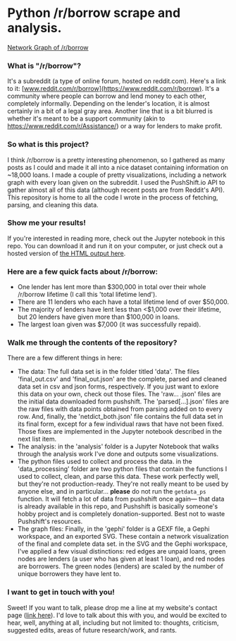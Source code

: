 # Python /r/borrow scrape and analysis.

[Network Graph of /r/borrow](gephi/main.png)

### What is "/r/borrow"?
It's a subreddit (a type of online forum, hosted on reddit.com). Here's a link to it: [www.reddit.com/r/borrow](https://www.reddit.com/r/borrow). It's a community where people can borrow and lend money to each other, completely informally. Depending on the lender's location, it is almost certainly in a bit of a legal gray area. Another line that is a bit blurred is whether it's meant to be a support community (akin to https://www.reddit.com/r/Assistance/) or a way for lenders to make profit.

### So what is this project?
I think /r/borrow is a pretty interesting phenomenon, so I gathered as many posts as I could and made it all into a nice dataset containing information on ~18,000 loans. I made a couple of pretty visualizations, including a network graph with every loan given on the subreddit. I used the PushShift.io API to gather almost all of this data (although recent posts are from Reddit's API). This repository is home to all the code I wrote in the process of fetching, parsing, and cleaning this data. 

### Show me your results!
If you're interested in reading more, check out the Jupyter notebook in this repo. You can download it and run it on your computer, or just check out a hosted version of [the HTML output here](https://quinnbatten.com/assets/docs/rborrow/rborrow.html).

### Here are a few quick facts about /r/borrow:
- One lender has lent more than $300,000 in total over their whole /r/borrow lifetime (I call this 'total lifetime lend').
- There are 11 lenders who each have a total lifetime lend of over $50,000.
- The majority of lenders have lent less than <$1,000 over their lifetime, but 20 lenders have given more than $100,000 in loans.
- The largest loan given was $7,000 (it was successfully repaid).

### Walk me through the contents of the repository?
There are a few different things in here:
- The data: The full data set is in the folder titled 'data'. The files 'final_out.csv' and 'final_out.json' are the complete, parsed and cleaned data set in csv and json forms, respectively. If you just want to exlore this data on your own, check out those files. The 'raw... .json' files are the initial data downloaded form pushshift. The 'parsed[...].json' files are the raw files with data points obtained from parsing added on to every row. And, finally, the 'netdict_both.json' file contains the full data set in its final form, except for a few individual raws that have not been fixed. Those fixes are implemented in the Jupyter notebook described in the next list item.
- The analysis: in the 'analysis' folder is a Jupyter Notebook that walks through the analysis work I've done and outputs some visualizations.
- The python files used to collect and process the data. in the 'data_processing' folder are two python files that contain the functions I used to collect, clean, and parse this data. These work perfectly well, but they're not production-ready. They're not really meant to be used by anyone else, and in particular... **please** do not run the `getdata_ps` function. It will fetch a lot of data from pushshift once again— that data is already available in this repo, and Pushshift is basically someone's hobby project and is completely donation-supported. Best not to waste Pushshift's resources.
- The graph files: Finally, in the 'gephi' folder is a GEXF file, a Gephi workspace, and an exported SVG. These contain a network visualization of the final and complete data set. in the SVG and the Gephi workspace, I've applied a few visual distinctions: red edges are unpaid loans, green nodes are lenders (a user who has given at least 1 loan), and red nodes are borrowers. The green nodes (lenders) are scaled by the number of unique borrowers they have lent to.

### I want to get in touch with you!
Sweet! If you want to talk, please drop me a line at my website's contact page ([link here](https://www.quinnbatten.com/contact/)). I'd love to talk about this with you, and would be excited to hear, well, anything at all, including but not limited to: thoughts, criticism, suggested edits, areas of future research/work, and rants. 